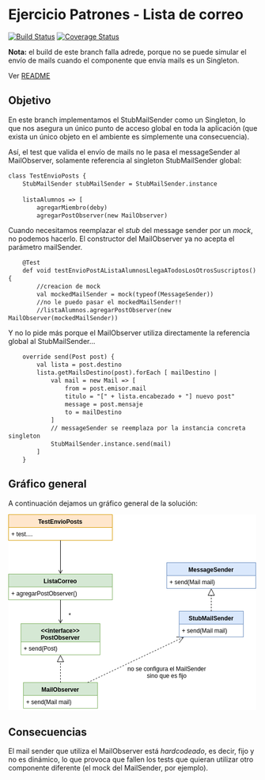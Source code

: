 # Ejercicio Patrones - Lista de correo

[![Build Status](https://travis-ci.org/uqbar-project/eg-lista-correo-xtend.svg?branch=singleton)](https://travis-ci.org/uqbar-project/eg-lista-correo-xtend) [![Coverage Status](https://coveralls.io/repos/github/uqbar-project/eg-lista-correo-xtend/badge.svg?branch=singleton&service=github)](https://coveralls.io/github/uqbar-project/eg-lista-correo-xtend?branch=singleton&service=github)

**Nota:** el build de este branch falla adrede, porque no se puede simular el envío de mails cuando el componente que envía mails es un Singleton.

Ver [README](https://github.com/uqbar-project/eg-lista-correo-xtend/blob/master/README.md)

## Objetivo

En este branch implementamos el StubMailSender como un Singleton, lo que nos asegura un único punto de acceso global en toda la aplicación (que exista un único objeto en el ambiente es simplemente una consecuencia).

Así, el test que valida el envío de mails no le pasa el messageSender al MailObserver, solamente referencia al singleton StubMailSender global:

```xtend
class TestEnvioPosts {
	StubMailSender stubMailSender = StubMailSender.instance

	listaAlumnos => [
		agregarMiembro(deby)
		agregarPostObserver(new MailObserver)
```

Cuando necesitamos reemplazar el _stub_ del message sender por un _mock_, no podemos hacerlo. El constructor del MailObserver ya no acepta el parámetro mailSender.

```xtend
	@Test
	def void testEnvioPostAListaAlumnosLlegaATodosLosOtrosSuscriptos() {
		//creacion de mock
		val mockedMailSender = mock(typeof(MessageSender))
		//no le puedo pasar el mockedMailSender!!
		//listaAlumnos.agregarPostObserver(new MailObserver(mockedMailSender))
```

Y no lo pide más porque el MailObserver utiliza directamente la referencia global al StubMailSender...

```xtend
	override send(Post post) {
		val lista = post.destino
		lista.getMailsDestino(post).forEach [ mailDestino |
			val mail = new Mail => [
				from = post.emisor.mail
				titulo = "[" + lista.encabezado + "] nuevo post"
				message = post.mensaje
				to = mailDestino
			]
			// messageSender se reemplaza por la instancia concreta singleton
			StubMailSender.instance.send(mail)
		]
	}
```


## Gráfico general

A continuación dejamos un gráfico general de la solución:

![imagen](imagen/DI-Singleton.png)


## Consecuencias

El mail sender que utiliza el MailObserver está _hardcodeado_, es decir, fijo y no es dinámico, lo que provoca que fallen los tests que quieran utilizar otro componente diferente (el mock del MailSender, por ejemplo).
